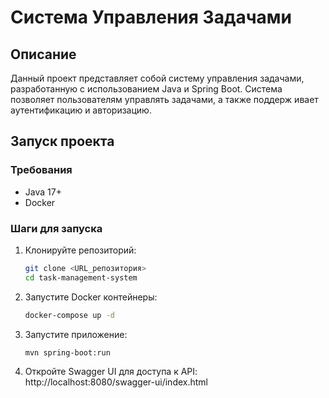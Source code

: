 # Система Управления Задачами

## Описание
Данный проект представляет собой систему управления задачами, разработанную с использованием Java и Spring Boot. Система позволяет пользователям управлять задачами, а также поддерж ивает аутентификацию и авторизацию.

## Запуск проекта

### Требования
- Java 17+
- Docker

### Шаги для запуска

1. Клонируйте репозиторий:
   ```bash
   git clone <URL_репозитория>
   cd task-management-system
2. Запустите Docker контейнеры:
   ```bash
   docker-compose up -d
3. Запустите приложение:
   ```bash
   mvn spring-boot:run
4. Откройте Swagger UI для доступа к API:
   http://localhost:8080/swagger-ui/index.html